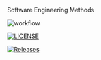 Software Engineering Methods

![workflow](https://github.com/AliMorabih/sem/actions/workflows/main.yml/badge.svg)


[![LICENSE](https://img.shields.io/github/license/AliMorabih/sem.svg?style=flat-square)](https://github.com/AliMorabih/sem/blob/master/LICENSE)


[![Releases](https://img.shields.io/github/release/AliMorabih/sem/all.svg?style=flat-square)](https://github.com/AliMorabih/sem/releases)



